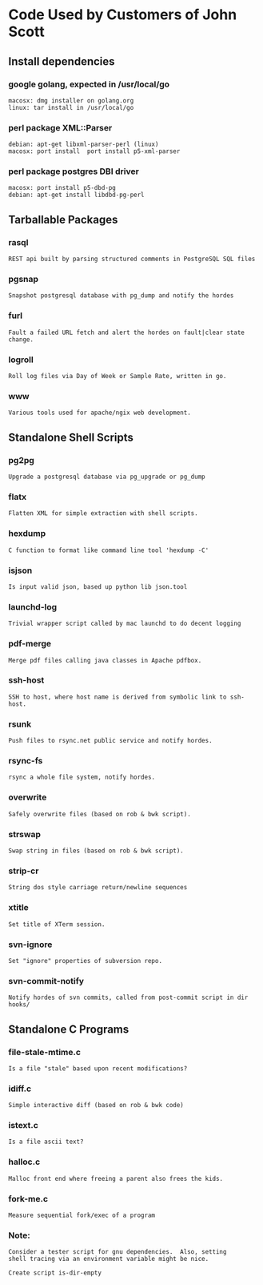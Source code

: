 #  Code Used by Customers of John Scott

## Install dependencies

###  google golang, expected in /usr/local/go
	macosx: dmg installer on golang.org
	linux: tar install in /usr/local/go
###  perl package XML::Parser
	debian: apt-get libxml-parser-perl (linux)
	macosx: port install  port install p5-xml-parser

###  perl package postgres DBI driver
	macosx: port install p5-dbd-pg
	debian: apt-get install libdbd-pg-perl

##  Tarballable Packages

### rasql
	REST api built by parsing structured comments in PostgreSQL SQL files

###  pgsnap
	Snapshot postgresql database with pg_dump and notify the hordes

###  furl
	Fault a failed URL fetch and alert the hordes on fault|clear state change.

###  logroll
	Roll log files via Day of Week or Sample Rate, written in go.

### www
	Various tools used for apache/ngix web development.

## Standalone Shell Scripts

###  pg2pg
	Upgrade a postgresql database via pg_upgrade or pg_dump

###  flatx
	Flatten XML for simple extraction with shell scripts.

###  hexdump
	C function to format like command line tool 'hexdump -C'

###  isjson
	Is input valid json, based up python lib json.tool

###  launchd-log
	Trivial wrapper script called by mac launchd to do decent logging

###  pdf-merge
	Merge pdf files calling java classes in Apache pdfbox.

###  ssh-host
	SSH to host, where host name is derived from symbolic link to ssh-host.

###  rsunk
	Push files to rsync.net public service and notify hordes.

###  rsync-fs
	rsync a whole file system, notify hordes.

###  overwrite
	Safely overwrite files (based on rob & bwk script).

###  strswap
	Swap string in files (based on rob & bwk script).

###  strip-cr
	String dos style carriage return/newline sequences

###  xtitle
	Set title of XTerm session.

###  svn-ignore
	Set "ignore" properties of subversion repo.

###  svn-commit-notify
	Notify hordes of svn commits, called from post-commit script in dir hooks/

##  Standalone C Programs

### file-stale-mtime.c
	Is a file "stale" based upon recent modifications?

###  idiff.c
	Simple interactive diff (based on rob & bwk code)

###  istext.c
	Is a file ascii text?

###  halloc.c
	Malloc front end where freeing a parent also frees the kids.

###  fork-me.c
	Measure sequential fork/exec of a program

### Note:
	Consider a tester script for gnu dependencies.  Also, setting
	shell tracing via an environment variable might be nice.

	Create script is-dir-empty
